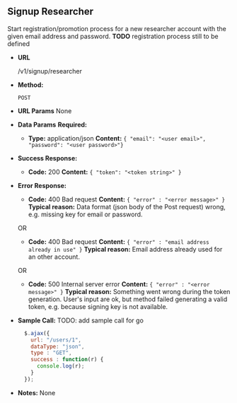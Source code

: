 **Signup Researcher**
----
  Start registration/promotion process for a new researcher account with the given email address and password. **TODO** registration process still to be defined

* **URL**

  /v1/signup/researcher

* **Method:**

  `POST`

*  **URL Params**
  None

* **Data Params**
  **Required:**
  * **Type:** application/json
    **Content:** `{ "email": "<user email>", "password": "<user password>"}`

* **Success Response:**

  * **Code:** 200
    **Content:** `{ "token": "<token string>" }`

* **Error Response:**

  * **Code:** 400 Bad request
    **Content:** `{ "error" : "<error message>" }`
    **Typical reason:** Data format (json body of the Post request) wrong, e.g. missing key for email or password.

  OR

  * **Code:** 400 Bad request
    **Content:** `{ "error" : "email address already in use" }`
    **Typical reason:** Email address already used for an other account.

  OR

  * **Code:** 500 Internal server error
    **Content:** `{ "error" : "<error message>" }`
    **Typical reason:** Something went wrong during the token generation. User's input are ok, but method failed generating a valid token, e.g. because signing key is not available.

* **Sample Call:**
  TODO: add sample call for go

  ```javascript
    $.ajax({
      url: "/users/1",
      dataType: "json",
      type : "GET",
      success : function(r) {
        console.log(r);
      }
    });
  ```
* **Notes:**
  None